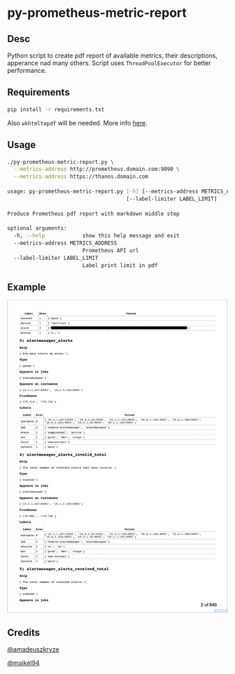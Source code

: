 # py-prometheus-metric-report

## Desc

Python script to create pdf report of available metrics, their descriptions, apperance nad many others.
Script uses `ThreadPoolExecutor` for better performance.

## Requirements

```bash
pip install -r requirements.txt
```

Also `wkhtmltopdf` will be needed. More info [here](https://github.com/JazzCore/python-pdfkit).

## Usage

```bash
./py-prometheus-metric-report.py \
  --metrics-address http://prometheus.domain.com:9090 \
  --metrics-address https://thanos.domain.com

usage: py-prometheus-metric-report.py [-h] [--metrics-address METRICS_ADDRESS]
                                      [--label-limiter LABEL_LIMIT]

Produce Prometheus pdf report with markdown middle step

optional arguments:
  -h, --help            show this help message and exit
  --metrics-address METRICS_ADDRESS
                        Prometheus API url
  --label-limiter LABEL_LIMIT
                        Label print limit in pdf
```

## Example
![Sample page](/examples/example.png)

## Credits

[@amadeuszkryze](https://github.com/amadeuszkryze)

[@majkel94](https://github.com/majkel94)
